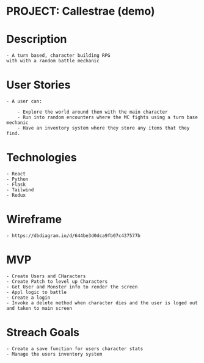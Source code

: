 # PROJECT: Callestrae (demo)

# Description
    - A turn based, character building RPG 
    with with a random battle mechanic

# User Stories
    - A user can:

        - Explore the world around them with the main character
        - Run into random encounters where the MC fights using a turn base mechanic
        - Have an inventory system where they store any items that they find.

# Technologies 

    - React
    - Python
    - Flask
    - Tailwind
    - Redux

# Wireframe

    - https://dbdiagram.io/d/644be3d0dca9fb07c437577b

# MVP 

    - Create Users and CHaracters
    - Create Patch to level up Characters
    - Get User and Monster info to render the screen
    - Appl logic to battle
    - Create a login 
    - Invoke a delete method when character dies and the user is loged out and taken to main screen


# Streach Goals

    - Create a save function for users character stats
    - Manage the users inventory system

